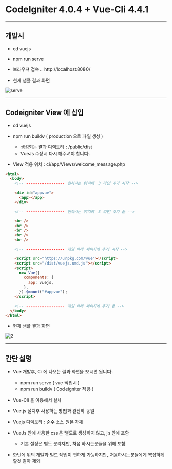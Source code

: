 # CodeIgniter 4.0.4 + Vue-Cli 4.4.1

---

## 개발시

- cd vuejs

- npm run serve

- 브라우져 접속 .. http://localhost:8080/

- 현재 샘플 결과 화면

![serve](https://user-images.githubusercontent.com/15817249/83961216-fa562b00-a8cb-11ea-8bda-4122ecefc891.jpg)

---

## Codeigniter View 에 삽입

- cd vuejs

- npm run buildv ( production 으로 파일 생성 )

  - 생성되는 결과 디렉토리 : /public/dist
  - VueJs 수정시 다시 해주셔야 합니다.

- View 적용 위치 : ci/app/Views/welcome_message.php

```html
<html>
  <body>
    <!-- ----------------- 원하시는 위치에  3 라인 추가 시작 -->

    <div id="appvue">
      <app></app>
    </div>

    <!-- ----------------- 원하시는 위치에  3 라인 추가 끝 -->

    <br />
    <br />
    <br />
    <br />
    <br />

    <!-- ----------------- 제일 아래 페이지에 추가 시작 -->

    <script src="https://unpkg.com/vue"></script>
    <script src="/dist/vuejs.umd.js"></script>
    <script>
      new Vue({
        components: {
          app: vuejs,
        },
      }).$mount("#appvue");
    </script>

    <!-- ----------------- 제일 아래 페이지에 추가 끝 -->
  </body>
</html>
```

- 현재 샘플 결과 화면

![2](https://user-images.githubusercontent.com/15817249/83961228-13f77280-a8cc-11ea-8851-93a49fa438a0.jpg)

---

## 간단 설명

- Vue 개발후, Ci 에 나오는 결과 화면을 보시면 됩니다.

  - npm run serve ( vue 작업시 )
  - npm run buildv ( Codeigniter 적용 )

- Vue-Cli 을 이용해서 설치

- Vue.js 설치후 사용하는 방법과 완전히 동일

- Vuejs 디렉토리 : 순수 소스 원본 자체

- VueJs 안에 사용한 css 은 별도로 생성하지 않고, js 안에 포함

  - 기본 설정은 별도 분리지만, 처음 하시는분들을 위해 포함

- 한번에 위의 개발과 빌드 작업이 편하게 가능하지만, 처음하시는분들에게 복잡하게 할것 같아 제외
